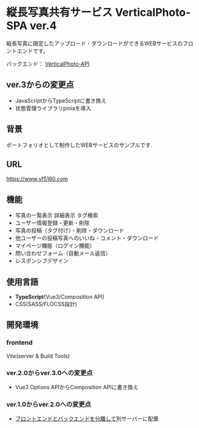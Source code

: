 # 縦長写真共有サービス VerticalPhoto-SPA ver.4
縦長写真に限定したアップロード・ダウンロードができるWEBサービスのフロントエンドです。

バックエンド：
[VerticalPhoto-API](https://github.com/fujita615/VerticalPhoto-API)
## ver.3からの変更点
 - JavaScriptからTypeScriptに書き換え
 - 状態管理ライブラリpiniaを導入

## 背景
ポートフォリオとして制作したWEBサービスのサンプルです.

## URL
https://www.yf5160.com

## 機能
- 写真の一覧表示 詳細表示 タグ検索 
- ユーザー情報登録・更新・削除
- 写真の投稿（タグ付け）・削除・ダウンロード
- 他ユーザーの投稿写真へのいいね・コメント・ダウンロード
- マイページ機能（ログイン機能）
- 問い合わせフォーム（自動メール返信）
- レスポンシブデザイン

## 使用言語
- __TypeScript__(Vue3/Composition API)
- CSS(SASS/FLOCSS設計)

## 開発環境
### frontend
 Vite(server & Build Tools)

### ver.2.0からver.3.0への変更点
- Vue3 Options APIからComposition APIに書き換え
### ver.1.0からver.2.0への変更点
- [フロントエンドとバックエンドを分離して](https://github.com/fujita615/VerticalPhoto-API/tree/version-01/work/vertical/resources/js)別サーバーに配置